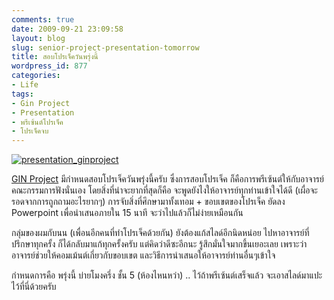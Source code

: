 ```yaml
---
comments: true
date: 2009-09-21 23:09:58
layout: blog
slug: senior-project-presentation-tomorrow
title: สอบโปรเจ็ควันพรุ่งนี้
wordpress_id: 877
categories:
- Life
tags:
- Gin Project
- Presentation
- พรีเซ้นต์โปรเจ็ค
- โปรเจ็คจบ
---
```


[![presentation_ginproject](http://www.armno.in.th/wp-content/uploads/ab19dab0d505_143E4/presentation_ginproject_thumb.jpg)](http://www.armno.in.th/wp-content/uploads/ab19dab0d505_143E4/presentation_ginproject.jpg)

 

[GIN Project](http://www.armno.in.th/content/gin-project) มีกำหนดสอบโปรเจ็ควันพรุ่งนี้ครับ ซึ่งการสอบโปรเจ็ค ก็คือการพรีเซ้นต์ให้กับอาจารย์คณะกรรมการฟังนั่นเอง โดยสิ่งที่น่าจะยากที่สุดก็คือ จะพูดยังไงให้อาจารย์ทุกท่านเข้าใจได้ดี (เผื่อจะรอดจากการถูกถามอะไรยากๆ) การจับสิ่งที่ศึกษามาทั้งเทอม + ขอบเขตของโปรเจ็ค ยัดลง Powerpoint เพื่อนำเสนอภายใน 15 นาที จะว่าไปแล้วก็ไม่ง่ายเหมือนกัน

 

กลุ่มของผมกับนน (เพื่อนอีกคนที่ทำโปรเจ็คด้วยกัน) ยังต้องแก้สไลด์อีกนิดหน่อย ไปหาอาจารย์ที่ปรึกษาทุกครั้ง ก็ได้กลับมาแก้ทุกครั้งครับ แต่คิดว่าดีซะอีกนะ รู้สึกมั่นใจมากขึ้นเยอะเลย เพราะว่าอาจารย์ช่วยให้คอมเม้นต์เกี่ยวกับขอบเขต และวิธีการนำเสนอให้อาจารย์ท่านอื่นๆเข้าใจ 

 

กำหนดการคือ พรุ่งนี้ บ่ายโมงครึ่ง ชั้น 5 (ห้องไหนหว่า) .. ไว้ถ้าพรีเซ้นต์เสร็จแล้ว จะเอาสไลด์มาแปะไว้ที่นี่ด้วยครับ
